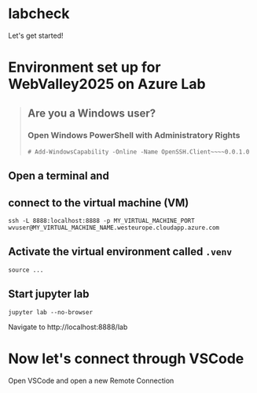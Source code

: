 # labcheck
Let's get started!


# Environment set up for WebValley2025 on Azure Lab

>## Are you a Windows user?
>### Open Windows PowerShell with Administratory Rights
>
>`# Add-WindowsCapability -Online -Name OpenSSH.Client~~~~0.0.1.0`

## Open a terminal and
## connect to the virtual machine (VM)
`ssh -L 8888:localhost:8888 -p MY_VIRTUAL_MACHINE_PORT wvuser@MY_VIRTUAL_MACHINE_NAME.westeurope.cloudapp.azure.com`

## Activate the virtual environment called `.venv`
`source ...`

## Start jupyter lab
`jupyter lab --no-browser`

Navigate to http://localhost:8888/lab

# Now let's connect through VSCode

Open VSCode and open a new Remote Connection
